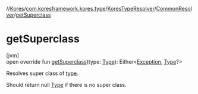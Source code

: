 //[Kores](../../../../index.md)/[com.koresframework.kores.type](../../index.md)/[KoresTypeResolver](../index.md)/[CommonResolver](index.md)/[getSuperclass](get-superclass.md)

# getSuperclass

[jvm]\
open override fun [getSuperclass](get-superclass.md)(type: [Type](https://docs.oracle.com/javase/8/docs/api/java/lang/reflect/Type.html)): Either<[Exception](https://kotlinlang.org/api/latest/jvm/stdlib/kotlin/-exception/index.html), [Type](https://docs.oracle.com/javase/8/docs/api/java/lang/reflect/Type.html)?>

Resolves super class of [type](get-superclass.md).

Should return null [Type](https://docs.oracle.com/javase/8/docs/api/java/lang/reflect/Type.html) if there is no super class.
